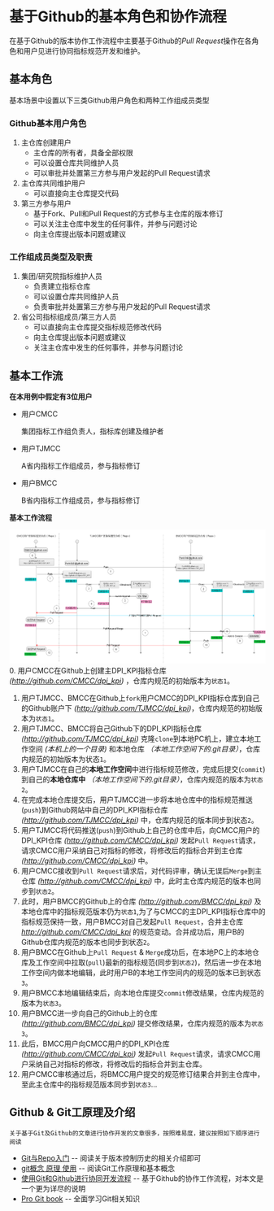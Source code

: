 # 基于Github的基本角色和协作流程

在基于Github的版本协作工作流程中主要基于Github的*Pull Request*操作在各角色和用户见进行协同指标规范开发和维护。

## 基本角色
基本场景中设置以下三类Github用户角色和两种工作组成员类型
### Github基本用户角色
1. 主仓库创建用户
    * 主仓库的所有者，具备全部权限
    * 可以设置仓库共同维护人员
    * 可以审批并处置第三方参与用户发起的Pull Request请求
2. 主仓库共同维护用户
    * 可以直接向主仓库提交代码
3. 第三方参与用户
    * 基于Fork、Pull和Pull Request的方式参与主仓库的版本修订
    * 可以关注主仓库中发生的任何事件，并参与问题讨论
    * 向主仓库提出版本问题或建议
### 工作组成员类型及职责
1. 集团/研究院指标维护人员
    * 负责建立指标仓库
    * 可以设置仓库共同维护人员
    * 负责审批并处置第三方参与用户发起的Pull Request请求
2. 省公司指标组成员/第三方人员
    * 可以直接向主仓库提交指标规范修改代码
    * 向主仓库提出版本问题或建议
    * 关注主仓库中发生的任何事件，并参与问题讨论
    
## 基本工作流

**在本用例中假定有3位用户** 

* 用户CMCC

    集团指标工作组负责人，指标库创建及维护者

* 用户TJMCC

    A省内指标工作组成员，参与指标修订
    
* 用户BMCC

    B省内指标工作组成员，参与指标修订
    
**基本工作流程** 
 
![基本工作流程](../imgs/image_workflow_basic.png)
0. 用户CMCC在Github上创建主DPI_KPI指标仓库 *(http://github.com/CMCC/dpi_kpi)* ，仓库内规范的初始版本为`状态1`。
1. 用户TJMCC、BMCC在Github上`fork`用户CMCC的DPI_KPI指标仓库到自己的Github账户下 *(http://github.com/TJMCC/dpi_kpi)*，仓库内规范的初始版本为`状态1`。
2. 用户TJMCC、BMCC将自己Github下的DPI_KPI指标仓库 *(http://github.com/TJMCC/dpi_kpi)* 克隆`clone`到本地PC机上，建立本地工作空间 *(本机上的一个目录)* 和本地仓库 *（本地工作空间下的.git目录）*，仓库内规范的初始版本为状态`1`。
3. 用户TJMCC在自己的**本地工作空间**中进行指标规范修改，完成后提交(`commit`)到自己的**本地仓库中** *（本地工作空间下的.git目录）*，仓库内规范的版本为`状态2`。
4. 在完成本地仓库提交后，用户TJMCC进一步将本地仓库中的指标规范推送(`push`)到Github网站中自己的DPI_KPI指标仓库 *(http://github.com/TJMCC/dpi_kpi)* 中，仓库内规范的版本同步到状态`2`。
5. 用户TJMCC将代码推送(`push`)到Github上自己的仓库中后，向CMCC用户的DPI_KPI仓库 *(http://github.com/CMCC/dpi_kpi)* 发起`Pull Request`请求，请求CMCC用户采纳自己对指标的修改，将修改后的指标合并到主仓库  *(http://github.com/CMCC/dpi_kpi)* 中。
6. 用户CMCC接收到`Pull Request`请求后，对代码评审，确认无误后`Merge`到主仓库 *(http://github.com/CMCC/dpi_kpi)* 中，此时主仓库内规范的版本也同步到`状态2`。
7. 此时，用户BMCC的Github上的仓库 *(http://github.com/BMCC/dpi_kpi)* 及本地仓库中的指标规范版本仍为`状态1`,为了与CMCC的主DPI_KPI指标仓库中的指标规范保持一致，用户BMCC对自己发起`Pull Request`，合并主仓库 *http://github.com/CMCC/dpi_kpi* 的规范变动。合并成功后，用户B的Github仓库内规范的版本也同步到状态`2`。
8. 用户BMCC在Github上`Pull Request` & `Merge`成功后，在本地PC上的本地仓库及工作空间中拉取(`pull`)最新的指标规范(同步到`状态2`)，然后进一步在本地工作空间内做本地编辑，此时用户B的本地工作空间内的规范的版本已到状态`3`。
9. 用户BMCC本地编辑结束后，向本地仓库提交`commit`修改结果，仓库内规范的版本为`状态3`。
10. 用户BMCC进一步向自己的Github上的仓库 *(http://github.com/BMCC/dpi_kpi)* 提交修改结果，仓库内规范的版本为`状态3`。
11. 此后，BMCC用户向CMCC用户的DPI_KPI仓库 *(http://github.com/CMCC/dpi_kpi)* 发起`Pull Request`请求，请求CMCC用户采纳自己对指标的修改，将修改后的指标合并到主仓库。
12. 用户CMCC审核通过后，将BMCC用户提交的规范修订结果合并到主仓库中，至此主仓库中的指标规范版本同步到`状态3`...

## Github & Git工原理及介绍
    关于基于Git及Github的文章进行协作开发的文章很多，按照难易度，建议按照如下顺序进行阅读
- [Git与Repo入门](http://www.cnblogs.com/angeldevil/archive/2013/11/26/3238470.html)  -- 阅读关于版本控制历史的相关介绍即可
- [git概念 原理 使用](http://blog.csdn.net/chenj_freedom/article/details/50543152) -- 阅读Git工作原理和基本概念
- [使用Git和Github进行协同开发流程](https://segmentfault.com/a/1190000002413519)  -- 基于Github的协作工作流程，对本文是一个更为详尽的说明
- [Pro Git book](https://git-scm.com/book/zh/v2)    -- 全面学习Git相关知识